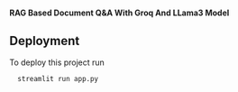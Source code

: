 #### RAG Based Document Q&A With Groq And LLama3 Model




## Deployment

To deploy this project run

```bash
  streamlit run app.py
```



